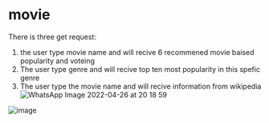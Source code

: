 # movie

There is three get request:
1. the user type movie name and will recive 6 recommened movie baised popularity and voteing 
2. The user type genre and will recive top ten most popularity in this spefic genre
3. The user type the movie name and will recive information from wikipedia
![WhatsApp Image 2022-04-26 at 20 18 59](https://user-images.githubusercontent.com/83716607/165385500-21d3bd1b-c280-4e30-aeea-309e7e42c649.jpeg)


![image](https://user-images.githubusercontent.com/83716607/165389207-3f96a6a3-a180-40f2-abfa-3fe2ecc28a59.png)
